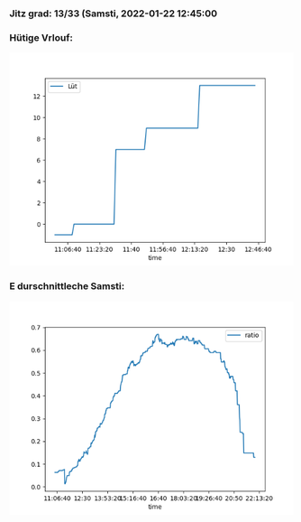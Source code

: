 ### Jitz grad: 13/33 (Samsti, 2022-01-22 12:45:00

### Hütige Vrlouf:
![Graph](Today.png)

### E durschnittleche Samsti:
![Graph](Samsti.png)